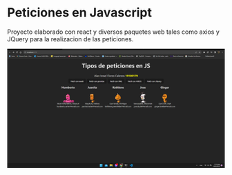 # Peticiones en Javascript

Proyecto elaborado con react y diversos paquetes web tales como axios y JQuery para la realizacion de las peticiones.

![Ejercicio realizado](image.png)